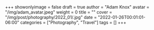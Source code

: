 +++
showonlyimage = false
draft = true
author = "Adam Knox"
avatar = "/img/adam_avatar.jpeg"
weight = 0
title = ""
cover = "/img/post/photography/2022_01/.jpg"
date = "2022-01-26T00:01:01-06:00"
categories = ["Photography", "Travel"]
tags = []
+++
<!--more-->
